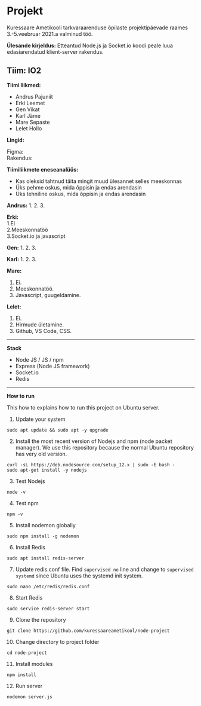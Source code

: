 # Projekt

Kuressaare Ametikooli tarkvaraarenduse õpilaste projektipäevade raames 3.-5.veebruar 2021.a valminud töö. 

**Ülesande kirjeldus:** 
Etteantud Node.js ja Socket.io koodi peale luua edasiarendatud klient-server rakendus. 

## Tiim: IO2

**Tiimi liikmed:**
- Andrus Pajuniit
- Erki Leemet
- Gen Vikat
- Karl Jäme
- Mare Sepaste
- Lelet Hollo

**Lingid:**

Figma: </br>
Rakendus: </br>

**Tiimiliikmete eneseanalüüs:**
- Kas oleksid tahtnud täita mingit muud ülesannet selles meeskonnas
- Üks pehme oskus, mida õppisin ja endas arendasin
- Üks tehniline oskus, mida õppisin ja endas arendasin

**Andrus:**
1.
2.
3.

**Erki:** </br>
1.Ei </br>
2.Meeskonnatöö </br>
3.Socket.io ja javascript

**Gen:**
1.
2.
3.

**Karl:**
1.
2.
3.

**Mare:**
1. Ei.
2. Meeskonnatöö.
3. Javascript, guugeldamine.

**Lelet:**
1. Ei. 
2. Hirmude ületamine.
3. Github, VS Code, CSS.

--------------------------------

**Stack**
- Node JS / JS / npm
- Express (Node JS framework)
- Socket.io
- Redis

--------------------------------

**How to run**

This how to explains how to run this project on Ubuntu server.

1. Update your system
```
sudo apt update && sudo apt -y upgrade
```
2. Install the most recent version of Nodejs and npm (node packet manager). We use this repository because the normal Ubuntu repository has very old version.
```
curl -sL https://deb.nodesource.com/setup_12.x | sudo -E bash -
sudo apt-get install -y nodejs
```
3. Test Nodejs
```
node -v
```
4. Test npm
```
npm -v
```
5. Install nodemon globally
```
sudo npm install -g nodemon
```
6. Install Redis
```
sudo apt install redis-server
```
7. Update redis.conf file. Find `supervised no` line and change to `supervised systemd` since Ubuntu uses the systemd init system.
```
sudo nano /etc/redis/redis.conf
```
8. Start Redis
```
sudo service redis-server start
```
9. Clone the repository
```
git clone https://github.com/kuressaareametikool/node-project
```
10. Change directory to project folder
```
cd node-project
```
11. Install modules
```
npm install
```
12. Run server
```
nodemon server.js
```
